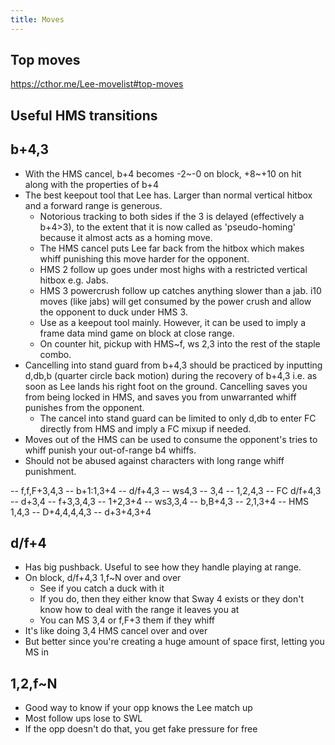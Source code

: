 ```yaml
---
title: Moves
---
```


## Top moves
<https://cthor.me/Lee-movelist#top-moves>

## Useful HMS transitions

## b+4,3

- With the HMS cancel, b+4 becomes -2~-0 on block, +8~+10 on hit along with the properties of b+4
- The best keepout tool that Lee has. Larger than normal vertical hitbox and a forward range is generous.
  - Notorious tracking to both sides if the 3 is delayed (effectively a b+4>3), to the extent that it is now called as 'pseudo-homing' because it almost acts as a homing move.
  - The HMS cancel puts Lee far back from the hitbox which makes whiff punishing this move harder for the opponent.
  - HMS 2 follow up goes under most highs with a restricted vertical hitbox e.g. Jabs.
  - HMS 3 powercrush follow up catches anything slower than a jab. i10 moves (like jabs) will get consumed by the power crush and allow the opponent to duck under HMS 3.
  - Use as a keepout tool mainly. However, it can be used to imply a frame data mind game on block at close range.
  - On counter hit, pickup with HMS~f, ws 2,3 into the rest of the staple combo.
- Cancelling into stand guard from b+4,3 should be practiced by inputting d,db,b (quarter circle back motion) during the recovery of b+4,3 i.e. as soon as Lee lands his right foot on the ground. Cancelling saves you from being locked in HMS, and saves you from unwarranted whiff punishes from the opponent.
  - The cancel into stand guard can be limited to only d,db to enter FC directly from HMS and imply a FC mixup if needed.
- Moves out of the HMS can be used to consume the opponent's tries to whiff punish your out-of-range b4 whiffs.
- Should not be abused against characters with long range whiff punishment.

-- f,f,F+3,4,3
-- b+1:1,3+4
-- d/f+4,3
-- ws4,3
-- 3,4
-- 1,2,4,3
-- FC d/f+4,3
-- d+3,4
-- f+3,3,4,3
-- 1+2,3+4
-- ws3,3,4
-- b,B+4,3
-- 2,1,3+4
-- HMS 1,4,3
-- D+4,4,4,4,3
-- d+3+4,3+4

## d/f+4

<!-- https://discordapp.com/channels/361852916203651074/459202763159633933/459203002427899924 -->

- Has big pushback. Useful to see how they handle playing at range.
- On block, d/f+4,3 1,f~N over and over
  - See if you catch a duck with it
  - If you do, then they either know that Sway 4 exists or they don't know how to deal with the range it leaves you at
  - You can MS 3,4 or f,F+3 them if they whiff
- It's like doing 3,4 HMS cancel over and over
- But better since you're creating a huge amount of space first, letting you MS in

## 1,2,f\~N

<!-- https://discordapp.com/channels/361852916203651074/362318093097107458/442468808750268417 -->

- Good way to know if your opp knows the Lee match up
- Most follow ups lose to SWL
- If the opp doesn't do that, you get fake pressure for free
